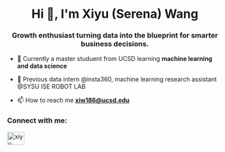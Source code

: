 <h1 align="center">Hi 👋, I'm Xiyu (Serena) Wang</h1>
<h3 align="center">Growth enthusiast turning data into the blueprint for smarter business decisions.</h3>

- 🔭 Currently a master studuent from UCSD learning **machine learning and data science**

- 🌱 Previous data intern @insta360, machine learning research assistant @SYSU ISE ROBOT LAB

- 📫 How to reach me **xiw186@ucsd.edu**

<h3 align="left">Connect with me:</h3>
<p align="left">
<a href="https://linkedin.com/in/xiyu wang" target="blank"><img align="center" src="https://raw.githubusercontent.com/rahuldkjain/github-profile-readme-generator/master/src/images/icons/Social/linked-in-alt.svg" alt="xiyu wang" height="30" width="40" /></a>
</p>
